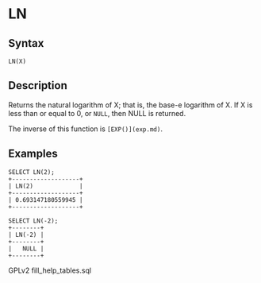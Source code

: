 
# LN

## Syntax


```
LN(X)
```

## Description


Returns the natural logarithm of X; that is, the base-e logarithm of X.
If X is less than or equal to 0, or `NULL`, then NULL is returned.


The inverse of this function is `[EXP()](exp.md)`.


## Examples


```
SELECT LN(2);
+-------------------+
| LN(2)             |
+-------------------+
| 0.693147180559945 |
+-------------------+

SELECT LN(-2);
+--------+
| LN(-2) |
+--------+
|   NULL |
+--------+
```


GPLv2 fill_help_tables.sql

